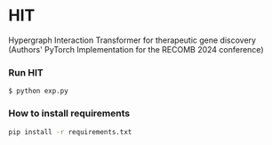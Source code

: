 # HIT
Hypergraph Interaction Transformer for therapeutic gene discovery (Authors' PyTorch Implementation for the RECOMB 2024 conference)

### Run HIT 
```
$ python exp.py
```
### How to install requirements
```sh
pip install -r requirements.txt
```




